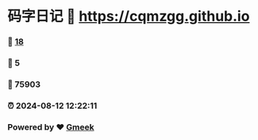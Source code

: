 # 码字日记 :link: https://cqmzgg.github.io 
### :page_facing_up: [18](https://cqmzgg.github.io/tag.html) 
### :speech_balloon: 5 
### :hibiscus: 75903 
### :alarm_clock: 2024-08-12 12:22:11 
### Powered by :heart: [Gmeek](https://github.com/Meekdai/Gmeek)
